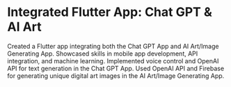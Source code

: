 # Integrated Flutter App: Chat GPT & AI Art
Created a Flutter app integrating both the Chat GPT App and AI Art/Image Generating App. Showcased skills in mobile app development, API integration, and machine learning. Implemented voice control and OpenAI API for text generation in the Chat GPT App. Used OpenAI API and Firebase for generating unique digital art images in the AI Art/Image Generating App.
